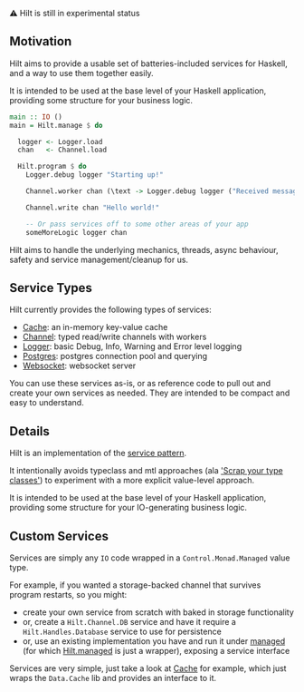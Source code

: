 :warning: Hilt is still in experimental status


## Motivation

Hilt aims to provide a usable set of batteries-included services for Haskell, and a way to use them together easily.

It is intended to be used at the base level of your Haskell application, providing some structure for your business logic.

```haskell
main :: IO ()
main = Hilt.manage $ do

  logger <- Logger.load
  chan   <- Channel.load

  Hilt.program $ do
    Logger.debug logger "Starting up!"

    Channel.worker chan (\text -> Logger.debug logger ("Received message: " <> text))

    Channel.write chan "Hello world!"

    -- Or pass services off to some other areas of your app
    someMoreLogic logger chan
```

Hilt aims to handle the underlying mechanics, threads, async behaviour, safety and service management/cleanup for us.


## Service Types

Hilt currently provides the following types of services:

* [Cache](src/Hilt/Cache.hs): an in-memory key-value cache
* [Channel](src/Hilt/Channel.hs): typed read/write channels with workers
* [Logger](src/Hilt/Logger.hs): basic Debug, Info, Warning and Error level logging
* [Postgres](src/Hilt/Postgres.hs): postgres connection pool and querying
* [Websocket](src/Hilt/Websocket.hs): websocket server


You can use these services as-is, or as reference code to pull out and create your own services as needed. They are intended to be compact and easy to understand.

## Details

Hilt is an implementation of the [service pattern](https://www.schoolofhaskell.com/user/meiersi/the-service-pattern).

It intentionally avoids typeclass and mtl approaches (ala ['Scrap your type classes'](http://www.haskellforall.com/2012/05/scrap-your-type-classes.html)) to experiment with a more explicit value-level approach.

It is intended to be used at the base level of your Haskell application, providing some structure for your IO-generating business logic.


## Custom Services

Services are simply any `IO` code wrapped in a `Control.Monad.Managed` value type.

For example, if you wanted a storage-backed channel that survives program restarts, so you might:

* create your own service from scratch with baked in storage functionality
* or, create a `Hilt.Channel.DB` service and have it require a `Hilt.Handles.Database` service to use for persistence
* or, use an existing implementation you have and run it under [managed](https://hackage.haskell.org/package/managed) (for which [Hilt.managed](src/Hilt.hs#L85-L91) is just a wrapper), exposing a service interface

Services are very simple, just take a look at [Cache](src/Hilt/Cache.hs) for example, which just wraps the `Data.Cache` lib and provides an interface to it.
